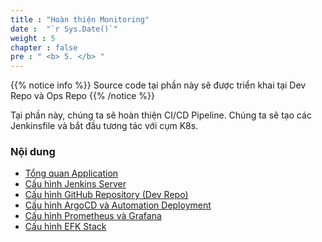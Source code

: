 ```yaml
---
title : "Hoàn thiện Monitoring"
date :  "`r Sys.Date()`" 
weight : 5 
chapter : false
pre : " <b> 5. </b> "
---
```


{{% notice info %}}
Source code tại phần này sẽ được triển khai tại Dev Repo và Ops Repo
{{% /notice %}}

Tại phần này, chúng ta sẽ hoàn thiện CI/CD Pipeline. Chúng ta sẽ tạo các Jenkinsfile và bắt đầu tương tác với cụm K8s.

### Nội dung

- [Tổng quan Application](3.1-connect-bastion/) 
- [Cấu hình Jenkins Server](3.2-scaling-check/) 
- [Cấu hình GitHub Repository (Dev Repo)](3.2-scaling-check/) 
- [Cấu hình ArgoCD và Automation Deployment](3.2-scaling-check/) 
- [Cấu hình Prometheus và Grafana](3.2-scaling-check/) 
- [Cấu hình EFK Stack](3.2-scaling-check/) 
